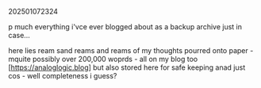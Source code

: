 202501072324

p much everything i'vce ever blogged about as a backup archive just in case...


here lies ream sand reams and reams of my thoughts pourred onto paper - mquite possibly over 200,000 woprds - all on my blog too [https://analoglogic.blog] but also stored here for safe keeping anad just cos - well completeness i guess?
